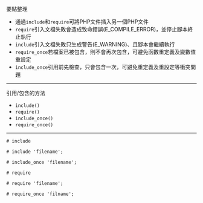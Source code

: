 要點整理
- 通過`include`和`require`可將PHP文件插入另一個PHP文件
- `require`引入文檔失敗會造成致命錯誤(E_COMPILE_ERROR)，並停止腳本終止執行
- `include`引入文檔失敗只生成警告(E_WARNING)、且腳本會繼續執行
- `require_once`若檔案已被包含，則不會再次包含，可避免函數重定義及變數值重設定
- `include_once`引用前先檢查，只會包含一次，可避免重定義及重設定等衝突問題

---

引用/包含的方法
* `include()`
* `require()`
* `include_once()`
* `require_once()`

---

```
# include

# include 'filename';

# include_once 'filename';
```

```
# require

# require 'filename';

# require_once 'filname';
```